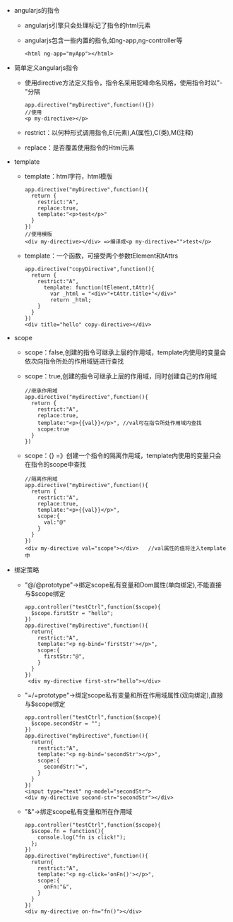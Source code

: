 + angularjs的指令
  + angularjs引擎只会处理标记了指令的html元素
  + angularjs包含一些内置的指令,如ng-app,ng-controller等

        <html ng-app="myApp"></html>
+ 简单定义angularjs指令
  + 使用directive方法定义指令，指令名采用驼峰命名风格，使用指令时以"-"分隔

        app.directive("myDirective",function(){})
        //使用
        <p my-directive></p>
  + restrict：以何种形式调用指令,E(元素),A(属性),C(类),M(注释)
  + replace：是否覆盖使用指令的Html元素
+ template
  + template：html字符，html模版

        app.directive("myDirective",function(){
          return {
            restrict:"A",
            replace:true,
            template:"<p>test</p>"
          }
        })
        //使用模版
        <div my-directive></div> =>编译成<p my-directive="">test</p>
  + template：一个函数，可接受两个参数tElement和tAttrs

        app.directive("copyDirective",function(){
          return {
            restrict:"A",
              template: function(tElement,tAttr){
                var _html = "<div>"+tAttr.title+"</div>"
                return _html;
            }
          }
        })
        <div title="hello" copy-directive></div>
+ scope
  + scope：false,创建的指令可继承上层的作用域，template内使用的变量会依次向指令所处的作用域链进行查找
  + scope：true,创建的指令可继承上层的作用域，同时创建自己的作用域

        //继承作用域
        app.directive("mydirective",function(){
          return {
            restrict:"A",
            replace:true,
            template:"<p>{{val}}</p>", //val可在指令所处作用域内查找
            scope:true
          }
        })
        
  + scope：{} =》创建一个指令的隔离作用域，template内使用的变量只会在指令的scope中查找

        //隔离作用域
        app.directive("myDirective",function(){
          return {
            restrict:"A",
            replace:true,
            template:"<p>{{val}}</p>",
            scope:{
              val:"@"
            }
          }
        })
        <div my-directive val="scope"></div>   //val属性的值将注入template中
+ 绑定策略
  + "@/@prototype"->绑定scope私有变量和Dom属性(单向绑定),不能直接与$scope绑定

        app.controller("testCtrl",function($scope){
          $scope.firstStr = "hello";
        })
        app.directive("myDirective",function(){
          return{
            restrict:"A",
            template:"<p ng-bind='firstStr'></p>",
            scope:{
              firstStr:"@",
            }
          }
        })
         <div my-directive first-str="hello"></div>
  + "=/=prototype"->绑定scope私有变量和所在作用域属性(双向绑定),直接与$scope绑定

        app.controller("testCtrl",function($scope){
          $scope.secondStr = "";
        })
        app.directive("myDirective",function(){
          return{
            restrict:"A",
            template:"<p ng-bind='secondStr'></p>",
            scope:{
              secondStr:"=",
            }
          }
        })
        <input type="text" ng-model="secondStr">
        <div my-directive second-str="secondStr"></div>
  + "&"->绑定scope私有变量和所在作用域

        app.controller("testCtrl",function($scope){
          $scope.fn = function(){
            console.log("fn is click!");
          };
        })
        app.directive("myDirective",function(){
          return{
            restrict:"A",
            template:"<p ng-click='onFn()'></p>",
            scope:{
              onFn:"&",
            }
          }
        })
        <div my-directive on-fn="fn()"></div>